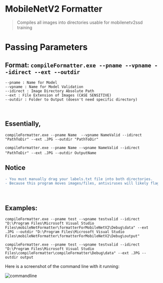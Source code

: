 # MobileNetV2 Formatter
> Compiles all images into directories usable for mobilenetv2ssd training

# Passing Parameters
## Format: ``compileFormatter.exe --pname --vpname --idirect --ext --outdir``
```
--pname : Name for Model
--vpname : Name for Model Validation
--idirect : Image Directory Absolute Path
--ext : File Extension of Images (CASE SENSITIVE)
--outdir : Folder to Output (doesn't need specific directory)
```
&nbsp;
## Essentially,

```compileFormatter.exe --pname Name  --vpname NameValid --idirect "PathToDir" --ext .JPG --outdir "PathToDir"```

```compileFormatter.exe --pname Name --vpname NameValid --idirect "PathToDir" --ext .JPG --outdir OutputName```
&nbsp;
## Notice
```diff
- You must manually drag your labels.txt file into both directories. 
- Because this program moves images/files, antiviruses will likely flag it as malicious. Just exclude the program.
```
&nbsp;
## Examples:

```compileFormatter.exe --pname test --vpname testvalid --idirect "D:\Program Files\Microsoft Visual Studio Files\mobileNetFormatter\formatterForMobileNetV2\Debug\data" --ext .JPG --outdir "D:\Program Files\Microsoft Visual Studio Files\mobileNetFormatter\formatterForMobileNetV2\Debug\output"```


```compileFormatter.exe --pname test --vpname testvalid --idirect "D:\Program Files\Microsoft Visual Studio Files\compileFormatter\compileFormatter\Debug\data" --ext .JPG --outdir output```





Here is a screenshot of the command line with it running:

![commandline](https://user-images.githubusercontent.com/40608267/200220476-f381d9d8-f1bf-40ce-92a9-03fd8f60afee.png)



